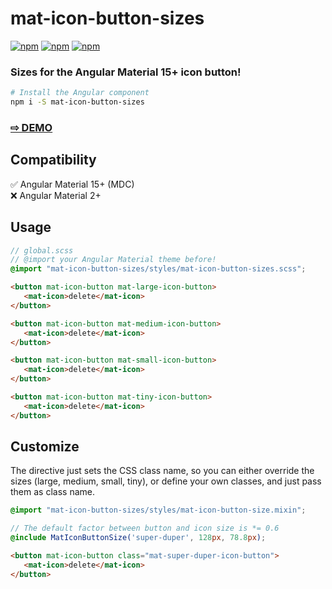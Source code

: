 # mat-icon-button-sizes

[![npm](https://img.shields.io/npm/v/mat-icon-button-sizes.svg)](https://www.npmjs.com/package/mat-icon-button-sizes)
[![npm](https://img.shields.io/npm/dm/mat-icon-button-sizes.svg)](https://www.npmjs.com/package/mat-icon-button-sizes)
[![npm](https://img.shields.io/librariesio/release/npm/mat-icon-button-sizes)](https://www.npmjs.com/package/mat-icon-button-sizes)

### Sizes for the Angular Material 15+ icon button!

```sh
# Install the Angular component
npm i -S mat-icon-button-sizes
```

### <a href="https://btxtiger.github.io/mat-icon-button-sizes/" target="_blank">⇨ DEMO</a>

## Compatibility
✅ Angular Material 15+ (MDC)<br>
❌ Angular Material 2+

## Usage
```scss
// global.scss
// @import your Angular Material theme before!
@import "mat-icon-button-sizes/styles/mat-icon-button-sizes.scss";
```
```html
<button mat-icon-button mat-large-icon-button>
   <mat-icon>delete</mat-icon>
</button>

<button mat-icon-button mat-medium-icon-button>
   <mat-icon>delete</mat-icon>
</button>

<button mat-icon-button mat-small-icon-button>
   <mat-icon>delete</mat-icon>
</button>

<button mat-icon-button mat-tiny-icon-button>
   <mat-icon>delete</mat-icon>
</button>
```

## Customize
The directive just sets the CSS class name, so you can either override the sizes (large, medium, small, tiny),
or define your own classes, and just pass them as class name.

```scss
@import "mat-icon-button-sizes/styles/mat-icon-button-size.mixin";

// The default factor between button and icon size is *= 0.6
@include MatIconButtonSize('super-duper', 128px, 78.8px);
```
```html
<button mat-icon-button class="mat-super-duper-icon-button">
   <mat-icon>delete</mat-icon>
</button>
```
